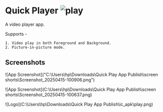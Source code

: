 
# Quick Player  ![play](https://github.com/user-attachments/assets/0a6c3a0b-153a-4590-a652-af110e46d907)


A video player app.

Supports -

    1. Video play in both Foreground and Background.
    2. Picture-in-picture mode.









## Screenshots

![App Screenshot]("C:\Users\hp\Downloads\Quick Play App Publish\screen shorts\Screenshot_20250415-100906.png")

![App Screenshot](C:\Users\hp\Downloads\Quick Play App Publish\screen shorts\Screenshot_20250415-100637.png)






![Logo](C:\Users\hp\Downloads\Quick Play App Publish\ic_apk\play.png)

